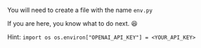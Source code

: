 You will need to create a file with the name `env.py`

If you are here, you know what to do next. 😆

Hint:
`
  import os
  os.environ["OPENAI_API_KEY"] = <YOUR_API_KEY>
`
